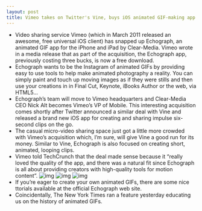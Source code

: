 ```yaml
---
layout: post
title: Vimeo takes on Twitter's Vine, buys iOS animated GIF-making app Echograph
---
```

* Video sharing service Vimeo (which in March 2011 released an awesome, free universal iOS client) has snapped up Echograph, an animated GIF app for the iPhone and iPad by Clear-Media. Vimeo wrote in a media release that as part of the acquisition, the Echograph app, previously costing three bucks, is now a free download.
* Echograph wants to be the Instagram of animated GIFs by providing easy to use tools to help make animated photography a reality. You can simply paint and touch up moving images as if they were stills and then use your creations in in Final Cut, Keynote, iBooks Author or the web, via HTML5…
* Echograph’s team will move to Vimeo headquarters and Clear-Media CEO Nick Alt becomes Vimeo’s VP of Mobile. This interesting acquisition comes shortly after Twitter announced a similar deal with Vine and released a brand new iOS app for creating and sharing impulse six-second clips on the go.
* The casual micro-video sharing space just got a little more crowded with Vimeo’s acquisition which, I’m sure, will give Vine a good run for its money. Similar to Vine, Echograph is also focused on creating short, animated, looping clips.
* Vimeo told TechCrunch that the deal made sense because it “really loved the quality of the app, and there was a natural fit since Echograph is all about providing creators with high-quality tools for motion content”.
![img](http://media.idownloadblog.com/wp-content/uploads/2013/02/Echograph-for-iOS-1.1-iPhone-screenshot-001.jpg)
![img](http://media.idownloadblog.com/wp-content/uploads/2013/02/Echograph-for-iOS-1.1-iPhone-screenshot-002.jpg)
![img](http://media.idownloadblog.com/wp-content/uploads/2013/02/Echograph-for-iOS-1.1-iPhone-screenshot-003.jpg)
* If you’re eager to create your own animated GIFs, there are some nice ttorials available at the official Echograph web site.
* Coincidentally, The New York Times ran a feature yesterday educating us on the history of animated GIFs.

